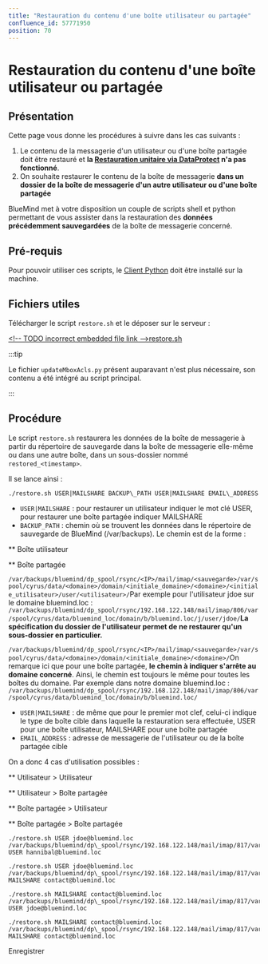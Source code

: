```yaml
---
title: "Restauration du contenu d'une boîte utilisateur ou partagée"
confluence_id: 57771950
position: 70
---
```

# Restauration du contenu d'une boîte utilisateur ou partagée


## Présentation

Cette page vous donne les procédures à suivre dans les cas suivants :

1. Le contenu de la messagerie d'un utilisateur ou d'une boîte partagée doit être restauré et **la [Restauration unitaire via DataProtect](https://forge.bluemind.net/confluence/display/BM35/Restauration+unitaire+-+Navigation+DataProtect) n'a pas fonctionné**.
2. On souhaite restaurer le contenu de la boîte de messagerie **dans un dossier de la boîte de messagerie d'un autre utilisateur ou d'une boîte partagée**


BlueMind met à votre disposition un couple de scripts shell et python permettant de vous assister dans la restauration des **données précédemment sauvegardées** de la boîte de messagerie concerné.


## Pré-requis

Pour pouvoir utiliser ces scripts, le [Client Python](/Guide_du_développeur/API_BlueMind/Client_Python/) doit être installé sur la machine.

## Fichiers utiles

Télécharger le script `restore.sh` et le déposer sur le serveur :

[&lt;!-- TODO incorrect embedded file link -->restore.sh](/confluence/download/attachments/57771950/restore.sh?version=1&modificationDate=1639652921392&api=v2) 


:::tip

Le fichier `updateMboxAcls.py` présent auparavant n'est plus nécessaire, son contenu a été intégré au script principal.

:::

## Procédure

Le script `restore.sh` restaurera les données de la boîte de messagerie à partir du répertoire de sauvegarde dans la boîte de messagerie elle-même ou dans une autre boîte, dans un sous-dossier nommé `restored_<timestamp>`.

Il se lance ainsi :


```
./restore.sh USER|MAILSHARE BACKUP\_PATH USER|MAILSHARE EMAIL\_ADDRESS
```


- `USER|MAILSHARE` : pour restaurer un utilisateur indiquer le mot clé USER, pour restaurer une boîte partagée indiquer MAILSHARE
- `BACKUP_PATH` : chemin où se trouvent les données dans le répertoire de sauvegarde de BlueMind (/var/backups). Le chemin est de la forme :


**
Boîte utilisateur


**
Boîte partagée


`/var/backups/bluemind/dp_spool/rsync/<IP>/mail/imap/<sauvegarde>/var/spool/cyrus/data/<domaine>/domain/<initiale_domaine>/<domaine>/<initiale_utilisateur>/user/<utilisateur>/`Par exemple pour l'utilisateur jdoe sur le domaine bluemind.loc :
`/var/backups/bluemind/dp_spool/rsync/192.168.122.148/mail/imap/806/var/spool/cyrus/data/bluemind_loc/domain/b/bluemind.loc/j/user/jdoe/`**La spécification du dossier de l'utilisateur permet de ne restaurer qu'un sous-dossier en particulier.**


`/var/backups/bluemind/dp_spool/rsync/<IP>/mail/imap/<sauvegarde>/var/spool/cyrus/data/<domaine>/domain/<initiale_domaine>/<domaine>/`On remarque ici que pour une boîte partagée, **le chemin à indiquer s'arrête au domaine concerné**. Ainsi, le chemin est toujours le même pour toutes les boîtes du domaine.
Par exemple dans notre domaine bluemind.loc :
`/var/backups/bluemind/dp_spool/rsync/192.168.122.148/mail/imap/806/var/spool/cyrus/data/bluemind_loc/domain/b/bluemind.loc/`


- `USER|MAILSHARE` : de même que pour le premier mot clef, celui-ci indique le type de boîte cible dans laquelle la restauration sera effectuée, USER pour une boîte utilisateur, MAILSHARE pour une boîte partagée
- `EMAIL_ADDRESS` : adresse de messagerie de l'utilisateur ou de la boîte partagée cible


On a donc 4 cas d'utilisation possibles :


**
Utilisateur > Utilisateur


**
Utilisateur > Boîte partagée


**
Boîte partagée > Utilisateur


**
Boîte partagée > Boîte partagée


```
./restore.sh USER jdoe@bluemind.loc /var/backups/bluemind/dp\_spool/rsync/192.168.122.148/mail/imap/817/var/spool/cyrus/data/bluemind\_loc/domain/b/bluemind.loc/j/user/jdoe/ USER hannibal@bluemind.loc
```


```
./restore.sh USER jdoe@bluemind.loc /var/backups/bluemind/dp\_spool/rsync/192.168.122.148/mail/imap/817/var/spool/cyrus/data/bluemind\_loc/domain/b/bluemind.loc/j/user/jdoe/ MAILSHARE contact@bluemind.loc
```


```
./restore.sh MAILSHARE contact@bluemind.loc /var/backups/bluemind/dp\_spool/rsync/192.168.122.148/mail/imap/817/var/spool/cyrus/data/bluemind\_loc/domain/b/bluemind.loc/ USER jdoe@bluemind.loc
```


```
./restore.sh MAILSHARE contact@bluemind.loc /var/backups/bluemind/dp\_spool/rsync/192.168.122.148/mail/imap/817/var/spool/cyrus/data/bluemind\_loc/domain/b/bluemind.loc/ MAILSHARE contact@bluemind.loc
```


Enregistrer


